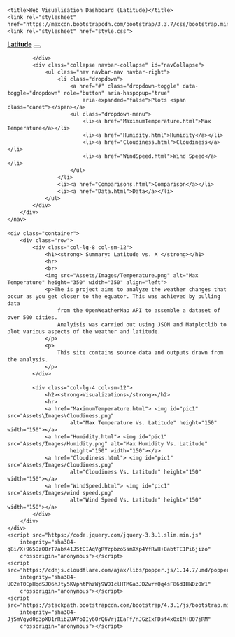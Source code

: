 <!DOCTYPE html>
<html lang="en">

<head>
    <meta charset="UTF-8">

    <title>Web Visualisation Dashboard (Latitude)</title>
    <link rel="stylesheet" href="https://maxcdn.bootstrapcdn.com/bootstrap/3.3.7/css/bootstrap.min.css">
    <link rel="stylesheet" href="style.css">
</head>

<body>
    <nav class="navbar navbar-default">
        <div class="container-fluid">
            <div class="navbar-header">
                <a href="Landing.html"><strong>Latitude</strong></a>
                <button type="button" class="navbar-toggle" data-toggle="collapse" data-target="#navCollapse">
                    <span class="icon-bar"></span>
                    <span class="icon-bar"></span>
                    <span class="icon-bar"></span>
                </button>

            </div>
            <div class="collapse navbar-collapse" id="navCollapse">
                <ul class="nav navbar-nav navbar-right">
                    <li class="dropdown">
                        <a href="#" class="dropdown-toggle" data-toggle="dropdown" role="button" aria-haspopup="true"
                            aria-expanded="false">Plots <span class="caret"></span></a>
                        <ul class="dropdown-menu">
                            <li><a href="MaximumTemperature.html">Max Temperature</a></li>
                            <li><a href="Humidity.html">Humidity</a></li>
                            <li><a href="Cloudiness.html">Cloudiness</a></li>
                            <li><a href="WindSpeed.html">Wind Speed</a></li>
                        </ul>
                    </li>
                    <li><a href="Comparisons.html">Comparison</a></li>
                    <li><a href="Data.html">Data</a></li>
                </ul>
            </div>
        </div>
    </nav>

    <div class="container">
        <div class="row">
            <div class="col-lg-8 col-sm-12">
                <h1><strong> Summary: Latitude vs. X </strong></h1>
                <hr>
                <br>
                <img src="Assets/Images/Temperature.png" alt="Max Temperature" height="350" width="350" align="left">
                <p>The is project aims to analyze the weather changes that occur as you get closer to the equator. This was achieved by pulling data
                    from the OpenWeatherMap API to assemble a dataset of over 500 cities. 
                    Analyisis was carried out using JSON and Matplotlib to plot various aspects of the weather and latitude.
                </p>
                <p>
                    This site contains source data and outputs drawn from the analysis. 
                </p>
            </div>

            <div class="col-lg-4 col-sm-12">
                <h2><strong>Visualizations</strong></h2>
                <hr>
                <a href="MaximumTemperature.html"> <img id="pic1" src="Assets\Images\Cloudiness.png"
                        alt="Max Temperature Vs. Latitude" height="150" width="150"></a>
                <a href="Humidity.html"> <img id="pic1" src="Assets/Images/Humidity.png" alt="Max Humidity Vs. Latitude"
                        height="150" width="150"></a>
                <a href="Cloudiness.html"> <img id="pic1" src="Assets/Images/Cloudiness.png"
                        alt="Cloudiness Vs. Latitude" height="150" width="150"></a>
                <a href="WindSpeed.html"> <img id="pic1" src="Assets/Images/wind speed.png"
                        alt="Wind Speed Vs. Latitude" height="150" width="150"></a>
            </div>
        </div>
    </div>
    <script src="https://code.jquery.com/jquery-3.3.1.slim.min.js"
        integrity="sha384-q8i/X+965DzO0rT7abK41JStQIAqVgRVzpbzo5smXKp4YfRvH+8abtTE1Pi6jizo"
        crossorigin="anonymous"></script>
    <script src="https://cdnjs.cloudflare.com/ajax/libs/popper.js/1.14.7/umd/popper.min.js"
        integrity="sha384-UO2eT0CpHqdSJQ6hJty5KVphtPhzWj9WO1clHTMGa3JDZwrnQq4sF86dIHNDz0W1"
        crossorigin="anonymous"></script>
    <script src="https://stackpath.bootstrapcdn.com/bootstrap/4.3.1/js/bootstrap.min.js"
        integrity="sha384-JjSmVgyd0p3pXB1rRibZUAYoIIy6OrQ6VrjIEaFf/nJGzIxFDsf4x0xIM+B07jRM"
        crossorigin="anonymous"></script>
</body>

</html>